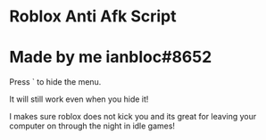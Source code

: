 # Roblox Anti Afk Script
# Made by me ianbloc#8652

Press ` to hide the menu.

It will still work even when you hide it!

I makes sure roblox does not kick you and its great for leaving your computer on through the night in idle games!
